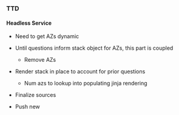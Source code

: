 

### TTD 


#### Headless Service 

- Need to get AZs dynamic
- Until questions inform stack object for AZs, this part is coupled 
    - Remove AZs


- Render stack in place to account for prior questions 
    - Num azs to lookup into populating jinja rendering

- Finalize sources 
- Push new 


